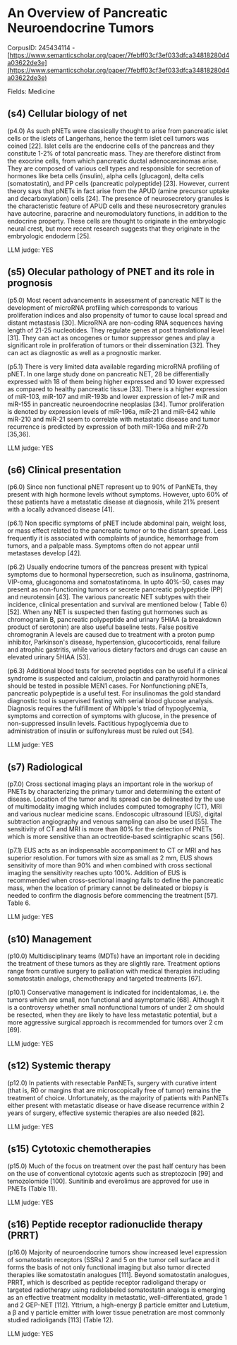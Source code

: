 # An Overview of Pancreatic Neuroendocrine Tumors

CorpusID: 245434114 - [https://www.semanticscholar.org/paper/7febff03cf3ef033dfca34818280d4a03622de3e](https://www.semanticscholar.org/paper/7febff03cf3ef033dfca34818280d4a03622de3e)

Fields: Medicine

## (s4) Cellular biology of net
(p4.0) As such pNETs were classically thought to arise from pancreatic islet cells or the islets of Langerhans, hence the term islet cell tumors was coined [22]. Islet cells are the endocrine cells of the pancreas and they constitute 1-2% of total pancreatic mass. They are therefore distinct from the exocrine cells, from which pancreatic ductal adenocarcinomas arise. They are composed of various cell types and responsible for secretion of hormones like beta cells (insulin), alpha cells (glucagon), delta cells (somatostatin), and PP cells (pancreatic polypeptide) [23]. However, current theory says that pNETs in fact arise from the APUD (amine precursor uptake and decarboxylation) cells [24]. The presence of neurosecretory granules is the characteristic feature of APUD cells and these neurosecretory granules have autocrine, paracrine and neuromodulatory functions, in addition to the endocrine property. These cells are thought to originate in the embryologic neural crest, but more recent research suggests that they originate in the embryologic endoderm [25].

LLM judge: YES

## (s5) Olecular pathology of PNET and its role in prognosis
(p5.0) Most recent advancements in assessment of pancreatic NET is the development of microRNA profiling which corresponds to various proliferation indices and also propensity of tumor to cause local spread and distant metastasis [30]. MicroRNA are non-coding RNA sequences having length of 21-25 nucleotides. They regulate genes at post translational level [31]. They can act as oncogenes or tumor suppressor genes and play a significant role in proliferation of tumors or their dissemination [32]. They can act as diagnostic as well as a prognostic marker.

(p5.1) There is very limited data available regarding microRNA profiling of pNET. In one large study done on pancreatic NET, 28   be differentially expressed with 18 of them being higher expressed and 10 lower expressed as compared to healthy pancreatic tissue [33]. There is a higher expression of miR-103, miR-107 and miR-193b and lower expression of let-7 miR and miR-155 in pancreatic neuroendocrine neoplasias [34]. Tumor proliferation is denoted by expression levels of miR-196a, miR-21 and miR-642 while miR-210 and miR-21 seem to correlate with metastatic disease and tumor recurrence is predicted by expression of both miR-196a and miR-27b [35,36].

LLM judge: YES

## (s6) Clinical presentation
(p6.0) Since non functional pNET represent up to 90% of PanNETs, they present with high hormone levels without symptoms. However, upto 60% of these patients have a metastatic disease at diagnosis, while 21% present with a locally advanced disease [41].

(p6.1) Non specific symptoms of pNET include abdominal pain, weight loss, or mass effect related to the pancreatic tumor or to the distant spread. Less frequently it is associated with complaints of jaundice, hemorrhage from tumors, and a palpable mass. Symptoms often do not appear until metastases develop [42].

(p6.2) Usually endocrine tumors of the pancreas present with typical symptoms due to hormonal hypersecretion, such as insulinoma, gastrinoma, VIP-oma, glucagonoma and somatostatinoma. In upto 40%-50, cases may present as non-functioning tumors or secrete pancreatic polypeptide (PP) and neurotensin [43]. The various pancreatic NET subtypes with their incidence, clinical presentation and survival are mentioned below (   Table 6) [52]. When any NET is suspected then fasting gut hormones such as chromogranin B, pancreatic polypeptide and urinary 5HIAA (a breakdown product of serotonin) are also useful baseline tests. False positive chromogranin A levels are caused due to treatment with a proton pump inhibitor, Parkinson's disease, hypertension, glucocorticoids, renal failure and atrophic gastritis, while various dietary factors and drugs can cause an elevated urinary 5HIAA [53].

(p6.3) Additional blood tests for secreted peptides can be useful if a clinical syndrome is suspected and calcium, prolactin and parathyroid hormones should be tested in possible MEN1 cases. For Nonfunctioning pNETs, pancreatic polypeptide is a useful test. For insulinomas the gold standard diagnostic tool is supervised fasting with serial blood glucose analysis. Diagnosis requires the fulfillment of Whipple's triad of hypoglycemia, symptoms and correction of symptoms with glucose, in the presence of non-suppressed insulin levels. Factitious hypoglycemia due to administration of insulin or sulfonylureas must be ruled out [54].

LLM judge: YES

## (s7) Radiological
(p7.0) Cross sectional imaging plays an important role in the workup of PNETs by characterizing the primary tumor and determining the extent of disease. Location of the tumor and its spread can be delineated by the use of multimodality imaging which includes computed tomography (CT), MRI and various nuclear medicine scans. Endoscopic ultrasound (EUS), digital subtraction angiography and venous sampling can also be used [55]. The sensitivity of CT and MRI is more than 80% for the detection of PNETs which is more sensitive than an octreotide-based scintigraphic scans [56].

(p7.1) EUS acts as an indispensable accompaniment to CT or MRI and has superior resolution. For tumors with size as small as 2 mm, EUS shows sensitivity of more than 90% and when combined with cross sectional imaging the sensitivity reaches upto 100%. Addition of EUS is recommended when cross-sectional imaging fails to define the pancreatic mass, when the location of primary cannot be delineated or biopsy is needed to confirm the diagnosis before commencing the treatment [57].  Table 6.

LLM judge: YES

## (s10) Management
(p10.0) Multidisciplinary teams (MDTs) have an important role in deciding the treatment of these tumors as they are slightly rare. Treatment options range from curative surgery to palliation with medical therapies including somatostatin analogs, chemotherapy and targeted treatments [67].

(p10.1) Conservative management is indicated for incidentalomas, i.e. the tumors which are small, non functional and asymptomatic [68]. Although it is a controversy whether small nonfunctional tumors of under 2 cm should be resected, when they are likely to have less metastatic potential, but a more aggressive surgical approach is recommended for tumors over 2 cm [69].

LLM judge: YES

## (s12) Systemic therapy
(p12.0) In patients with resectable PanNETs, surgery with curative intent (that is, R0 or margins that are microscopically free of tumor) remains the treatment of choice. Unfortunately, as the majority of patients with PanNETs either present with metastatic disease or have disease recurrence within 2 years of surgery, effective systemic therapies are also needed [82].

LLM judge: YES

## (s15) Cytotoxic chemotherapies
(p15.0) Much of the focus on treatment over the past half century has been on the use of conventional cytotoxic agents such as streptozocin [99] and temozolomide [100]. Sunitinib and everolimus are approved for use in PNETs (Table 11).

LLM judge: YES

## (s16) Peptide receptor radionuclide therapy (PRRT)
(p16.0) Majority of neuroendocrine tumors show increased level expression of somatostatin receptors (SSRs) 2 and 5 on the tumor cell surface and it forms the basis  of not only functional imaging but also tumor directed therapies like somatostatin analogues [111]. Beyond somatostatin analogues, PRRT, which is described as peptide receptor radioligand therapy or targeted radiotherapy using radiolabeled somatostatin analogs is emerging as an effective treatment modality in metastatic, well-differentiated, grade 1 and 2 GEP-NET [112]. Yttrium, a high-energy β particle emitter and Lutetium, a β and γ particle emitter with lower tissue penetration are most commonly studied radioligands [113] (Table 12).

LLM judge: YES

